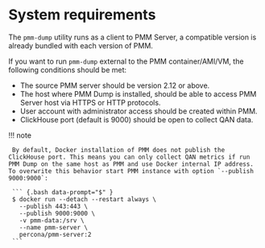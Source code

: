 # System requirements

The `pmm-dump` utility runs as a client to PMM Server, a compatible version is already bundled with each version of PMM.  

If you want to run `pmm-dump` external to the PMM container/AMI/VM, the following conditions should be met:

* The source PMM server should be version 2.12 or above.
* The host where PMM Dump is installed, should be able to access PMM Server host via HTTPS or HTTP protocols.
* User account with administrator access should be created within PMM.
* ClickHouse port (default is 9000) should be open to collect QAN data.

!!! note

     By default, Docker installation of PMM does not publish the ClickHouse port. This means you can only collect QAN metrics if run PMM Dump on the same host as PMM and use Docker internal IP address. To overwrite this behavior start PMM instance with option `--publish 9000:9000`:

     ``` {.bash data-prompt="$" }
     $ docker run --detach --restart always \
       --publish 443:443 \
       --publish 9000:9000 \
       -v pmm-data:/srv \
       --name pmm-server \
       percona/pmm-server:2
     ```

